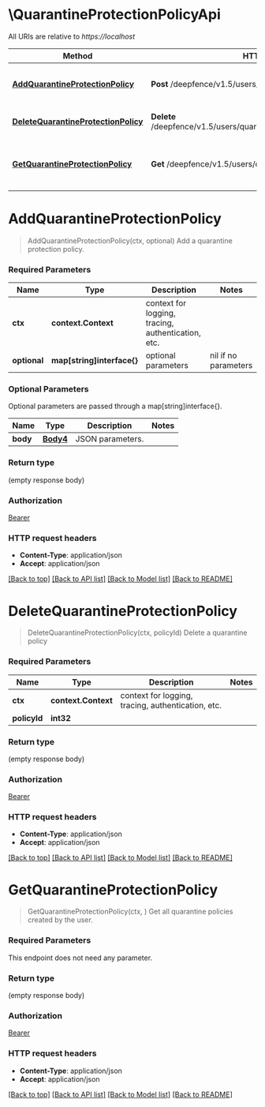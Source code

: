 # \QuarantineProtectionPolicyApi

All URIs are relative to *https://localhost*

Method | HTTP request | Description
------------- | ------------- | -------------
[**AddQuarantineProtectionPolicy**](QuarantineProtectionPolicyApi.md#AddQuarantineProtectionPolicy) | **Post** /deepfence/v1.5/users/quarantine_protection_policy | Add a quarantine protection policy.
[**DeleteQuarantineProtectionPolicy**](QuarantineProtectionPolicyApi.md#DeleteQuarantineProtectionPolicy) | **Delete** /deepfence/v1.5/users/quarantine_protection_policy/{policy_id} | Delete a quarantine policy
[**GetQuarantineProtectionPolicy**](QuarantineProtectionPolicyApi.md#GetQuarantineProtectionPolicy) | **Get** /deepfence/v1.5/users/quarantine_protection_policy | Get all quarantine policies created by the user.


# **AddQuarantineProtectionPolicy**
> AddQuarantineProtectionPolicy(ctx, optional)
Add a quarantine protection policy.

 

### Required Parameters

Name | Type | Description  | Notes
------------- | ------------- | ------------- | -------------
 **ctx** | **context.Context** | context for logging, tracing, authentication, etc.
 **optional** | **map[string]interface{}** | optional parameters | nil if no parameters

### Optional Parameters
Optional parameters are passed through a map[string]interface{}.

Name | Type | Description  | Notes
------------- | ------------- | ------------- | -------------
 **body** | [**Body4**](Body4.md)| JSON parameters. | 

### Return type

 (empty response body)

### Authorization

[Bearer](../README.md#Bearer)

### HTTP request headers

 - **Content-Type**: application/json
 - **Accept**: application/json

[[Back to top]](#) [[Back to API list]](../README.md#documentation-for-api-endpoints) [[Back to Model list]](../README.md#documentation-for-models) [[Back to README]](../README.md)

# **DeleteQuarantineProtectionPolicy**
> DeleteQuarantineProtectionPolicy(ctx, policyId)
Delete a quarantine policy

 

### Required Parameters

Name | Type | Description  | Notes
------------- | ------------- | ------------- | -------------
 **ctx** | **context.Context** | context for logging, tracing, authentication, etc.
  **policyId** | **int32**|  | 

### Return type

 (empty response body)

### Authorization

[Bearer](../README.md#Bearer)

### HTTP request headers

 - **Content-Type**: application/json
 - **Accept**: application/json

[[Back to top]](#) [[Back to API list]](../README.md#documentation-for-api-endpoints) [[Back to Model list]](../README.md#documentation-for-models) [[Back to README]](../README.md)

# **GetQuarantineProtectionPolicy**
> GetQuarantineProtectionPolicy(ctx, )
Get all quarantine policies created by the user.

 

### Required Parameters
This endpoint does not need any parameter.

### Return type

 (empty response body)

### Authorization

[Bearer](../README.md#Bearer)

### HTTP request headers

 - **Content-Type**: application/json
 - **Accept**: application/json

[[Back to top]](#) [[Back to API list]](../README.md#documentation-for-api-endpoints) [[Back to Model list]](../README.md#documentation-for-models) [[Back to README]](../README.md)

